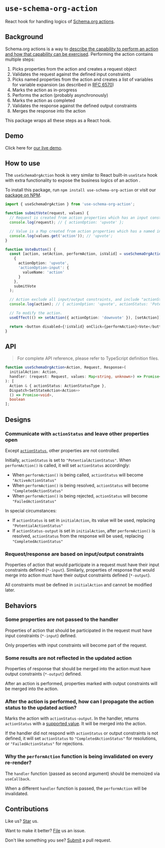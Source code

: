 # `use-schema-org-action`

React hook for handling logics of [Schema.org actions](https://schema.org/docs/actions.html).

## Background

Schema.org actions is a way to [describe the capability to perform an action and how that capability can be exercised](https://schema.org/docs/actions.html). Performing the action contains multiple steps:

1. Picks properties from the action and creates a request object
1. Validates the request against the defined input constraints
1. Picks named properties from the action and creates a list of variables for variable expansion (as described in [RFC 6570](https://www.rfc-editor.org/rfc/rfc6570))
1. Marks the action as in-progress
1. Performs the action (probably asynchronously)
1. Marks the action as completed
1. Validates the response against the defined output constraints
1. Merges the response into the action

This package wraps all these steps as a React hook.

## Demo

Click here for [our live demo](https://compulim.github.io/use-schema-org-action/).

## How to use

The `useSchemaOrgAction` hook is very similar to React built-in `useState` hook with extra functionality to expose the business logics of an action .

To install this package, run `npm install use-schema-org-action` or visit our [package on NPM](https://npmjs.com/package/use-schema-org-action).

```ts
import { useSchemaOrgAction } from 'use-schema-org-action';

function submitVote(request, values) {
  // Request is created from action properties which has an input constraint.
  console.log(request); // { actionOption: 'upvote' };

  // Value is a Map created from action properties which has a named input constraint.
  console.log(values.get('action')); // 'upvote';
}

function VoteButton() {
  const [action, setAction, performAction, isValid] = useSchemaOrgAction(
    {
      actionOption: 'upvote',
      'actionOption-input': {
        valueName: 'action'
      }
    },
    submitVote
  );

  // Action exclude all input/output constraints, and include "actionStatus" property.
  console.log(action); // { actionOption: 'upvote', actionStatus: 'PotentialActionStatus' };

  // To modify the action.
  useEffect(() => setAction({ actionOption: 'downvote' }), [setAction]);

  return <button disabled={!isValid} onClick={performAction}>Vote</button>;
}
```

## API

> For complete API reference, please refer to TypeScript definition files.

```ts
function useSchemaOrgAction<Action, Request, Response>(
  initialAction: Action,
  handler: (request: Request, values: Map<string, unknown>) => Promise<Response>
): [
  Action & { actionStatus: ActionStatusType },
  Dispatch<SetStateAction<Action>>
  () => Promise<void>,
  boolean
];
```

## Designs

### Communicate with `actionStatus` and leave other properties open

Except [`actionStatus`](https://schema.org/actionStatus), other properties are not controlled.

Initially, `actionStatus` is set to `"PotentialActionStatus"`. When `performAction()` is called, it will set `actionStatus` accordingly:

- When `performAction()` is being called, `actionStatus` will become `"ActiveActionStatus"`
- When `performAction()` is being resolved, `actionStatus` will become `"CompletedActionStatus"`
- When `performAction()` is being rejected, `actionStatus` will become `"FailedActionStatus"`

In special circumstances:

- If `actionStatus` is set in `initialAction`, its value will be used, replacing `"PotentialActionStatus"`
- If `actionStatus-output` is set in `initialAction`, after `performAction()` is resolved, `actionStatus` from the response will be used, replacing `"CompletedActionStatus"`

### Request/response are based on input/output constraints

Properties of action that would participate in a request must have their input constraints defined (`*-input`). Similarly, properties of response that would merge into action must have their output constraints defined (`*-output`).

All constraints must be defined in `initialAction` and cannot be modified later.

## Behaviors

### Some properties are not passed to the handler

Properties of action that should be participated in the request must have input constraints (`*-input`) defined.

Only properties with input constraints will become part of the request.

### Some results are not reflected in the updated action

Properties of response that should be merged into the action must have output constraints (`*-output`) defined.

After an action is performed, properties marked with output constraints will be merged into the action.

### After the action is performed, how can I propagate the action status to the updated action?

Marks the action with `actionStatus-output`. In the handler, returns `actionStatus` with a [supported value](https://schema.org/ActionStatusType). It will be merged into the action.

If the handler did not respond with `actionStatus` or output constraints is not defined, it will set `actionStatus` to `"CompletedActionStatus"` for resolutions, or `"FailedActionStatus"` for rejections.

### Why the `performAction` function is being invalidated on every re-render?

The `handler` function (passed as second argument) should be memoized via `useCallback`.

When a different `handler` function is passed, the `performAction` will be invalidated.

## Contributions

Like us? [Star](https://github.com/compulim/use-schema-org-action/stargazers) us.

Want to make it better? [File](https://github.com/compulim/use-schema-org-action/issues) us an issue.

Don't like something you see? [Submit](https://github.com/compulim/use-schema-org-action/pulls) a pull request.
